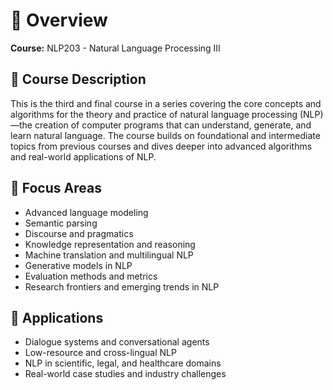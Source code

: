 # 📘 Overview

**Course:** NLP203 - Natural Language Processing III  

## 🧠 Course Description

This is the third and final course in a series covering the core concepts and algorithms for the theory and practice of natural language processing (NLP)—the creation of computer programs that can understand, generate, and learn natural language. The course builds on foundational and intermediate topics from previous courses and dives deeper into advanced algorithms and real-world applications of NLP.

## 📌 Focus Areas

- Advanced language modeling
- Semantic parsing
- Discourse and pragmatics
- Knowledge representation and reasoning
- Machine translation and multilingual NLP
- Generative models in NLP
- Evaluation methods and metrics
- Research frontiers and emerging trends in NLP

## 💼 Applications

- Dialogue systems and conversational agents  
- Low-resource and cross-lingual NLP  
- NLP in scientific, legal, and healthcare domains  
- Real-world case studies and industry challenges  
